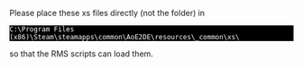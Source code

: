 Please place these xs files directly (not the folder) in
<p style="background:black">
<code style="background:black;color:white">C:\Program Files (x86)\Steam\steamapps\common\AoE2DE\resources\_common\xs\
</code>
</p>
so that the RMS scripts can load them.
